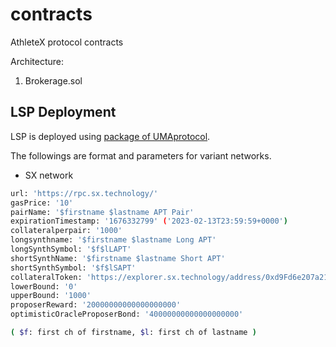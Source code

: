 # contracts
AthleteX protocol contracts

Architecture:

1) Brokerage.sol

## LSP Deployment

LSP is deployed using [package of UMAprotocol](https://github.com/UMAprotocol/launch-lsp).

The followings are format and parameters for variant networks.

- SX network

```bash
url: 'https://rpc.sx.technology/'
gasPrice: '10'
pairName: '$firstname $lastname APT Pair'
expirationTimestamp: '1676332799' ('2023-02-13T23:59:59+0000')
collateralperpair: '1000'
longsynthname: '$firstname $lastname Long APT'
longSynthSymbol: '$f$lLAPT'
shortSynthName: '$firstname $lastname Short APT'
shortSynthSymbol: '$f$lSAPT'
collateralToken: 'https://explorer.sx.technology/address/0xd9Fd6e207a2196e1C3FEd919fCFE91482f705909'
lowerBound: '0'
upperBound: '1000'
proposerReward: '20000000000000000000'
optimisticOracleProposerBond: '40000000000000000000'

( $f: first ch of firstname, $l: first ch of lastname )
```
